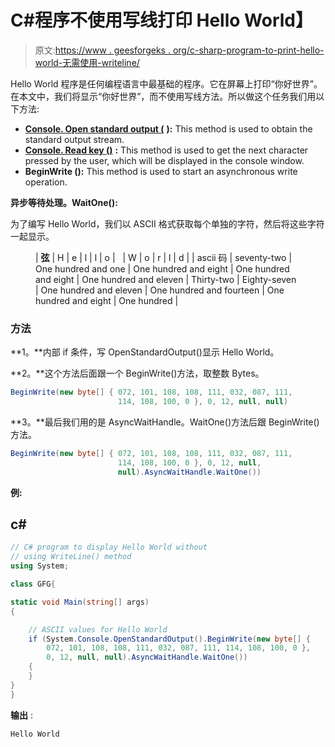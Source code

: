 # C#程序不使用写线打印 Hello World】

> 原文:[https://www . geesforgeks . org/c-sharp-program-to-print-hello-world-无需使用-writeline/](https://www.geeksforgeeks.org/c-sharp-program-to-print-hello-world-without-using-writeline/)

Hello World 程序是任何编程语言中最基础的程序。它在屏幕上打印“你好世界”。在本文中，我们将显示“你好世界”，而不使用写线方法。所以做这个任务我们用以下方法:

*   [**Console. Open standard output (**](https://www.geeksforgeeks.org/console-openstandardoutput-method-in-c-sharp-with-examples/) **):** This method is used to obtain the standard output stream.
*   [**Console. Read key ()**](https://www.geeksforgeeks.org/console-readkey-method-in-c-sharp/) **:** This method is used to get the next character pressed by the user, which will be displayed in the console window.
*   **BeginWrite ():** This method is used to start an asynchronous write operation.

**异步等待处理。WaitOne():** 

为了编写 Hello World，我们以 ASCII 格式获取每个单独的字符，然后将这些字符一起显示。

<figure class="table">

| **弦** | H | e | l | l | o |   | W | o | r | l | d |
| ascii 码 | seventy-two | One hundred and one | One hundred and eight | One hundred and eight | One hundred and eleven | Thirty-two | Eighty-seven | One hundred and eleven | One hundred and fourteen | One hundred and eight | One hundred |

</figure>

### 方法

**1。**内部 if 条件，写 OpenStandardOutput()显示 Hello World。

**2。**这个方法后面跟一个 BeginWrite()方法，取整数 Bytes。

```cs
BeginWrite(new byte[] { 072, 101, 108, 108, 111, 032, 087, 111, 
                        114, 108, 100, 0 }, 0, 12, null, null)
```

**3。**最后我们用的是 AsyncWaitHandle。WaitOne()方法后跟 BeginWrite()方法。

```cs
BeginWrite(new byte[] { 072, 101, 108, 108, 111, 032, 087, 111, 
                        114, 108, 100, 0 }, 0, 12, null, 
                        null).AsyncWaitHandle.WaitOne()) 
```

**例:**

## c#

```cs
// C# program to display Hello World without
// using WriteLine() method
using System;

class GFG{

static void Main(string[] args)
{

    // ASCII values for Hello World
    if (System.Console.OpenStandardOutput().BeginWrite(new byte[] { 
        072, 101, 108, 108, 111, 032, 087, 111, 114, 108, 100, 0 }, 
        0, 12, null, null).AsyncWaitHandle.WaitOne()) 
    { 
    }
}
}
```

**输出** :

```cs
Hello World
```